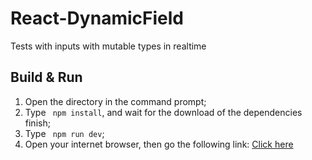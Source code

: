 # React-DynamicField
Tests with inputs with mutable types in realtime

## Build & Run
1. Open the directory in the command prompt;
2. Type ``` npm install```, and wait for the download of the dependencies finish;
3. Type ``` npm run dev```;
4. Open your internet browser, then go the following link: [Click here](http://localhost:8080)
